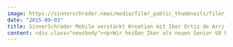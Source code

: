 ```yaml
---
image: https://sinnerschrader.news/media/filer_public_thumbnails/filer_public/b4/5c/b45c20bb-deaa-4e27-ab45-fdcb57d101b3/150903_pmhero_iker.png__480x288_q85_crop_subsampling-2_upscale.png
date: "2015-09-03"
title: SinnerSchrader Mobile verstärkt Kreation mit Iker Ortiz de Arri
content: <div class="newsbody"><p>Wir heißen Iker als neuen Senior UX Designer herzlich Willkommen in der Kreation von SinnerSchrader Mobile. Dazu haben wir dem gebürtigen Spanier ein paar Fragen gestellt&#58;</p><p></p><h3>Hi Iker, please tell us something about yourself!</h3><p>Born in the Basque country (north of Spain), but my big curiosity and need for adventure took me out of my comfort zone, moving initially to Belgium where I stayed for 8 years and now living in crazy/cool Berlin. Autodidact by nature, my mission is to create a great user experience while designing easy to use interfaces. </p><p></p><h3>Why did you apply for SinnerSchrader Mobile?</h3><p>I wanted to be part of an agency focused on everything related to mobile developments&#58; apps, responsive websites, wearables and new technologies. In this context SinnerSchrader Mobile seemed like the most reliable option in many aspects, so now I am really excited to be part of the company!</p><p></p><h3>What was the greatest highlight in your life so far?</h3><p>Life is full of small highlights, so it is difficult to select one. I think the biggest highlight (+ most difficult decision ever) was to move to another country, saying goodbye to family and friends to discover other cultures, other languages, etc. It was extremely rewarding.</p><p></p><h3>Best movie I have ever seen</h3><p>I am a very visual person, so I appreciate a lot of good cinematography, also sound editing. I can't select a single movie (as I have seen so many), but I am a big fan of Christopher Nolan, David Fincher (also as a music video director), Darren Aronofsky, David Lynch and Steven Spielberg. But who isn´t? Pixar movies could easily be in my top 10.</p><p></p><h3>Please complete the following&#58; „The day (really) starts, if…"</h3><p>The day (really) starts, if the coffee machine is not broken &#58;)</p><p></p><h3>My motto is&#58;</h3><p>"Less words, more action!"</p><p></p><h3>What will do you do best case in 10 years?</h3><p>Continue working with the same passion as now, surrounded by nice and interesting colleagues.</p><p></p><h3>What in worst case?</h3><p>I prefer to think positive &#58;)</p><p></p><h3>From my childhood on I still have...</h3><p>…an immense sense of curiosity and honesty, and a bit of naiveté.</p><p></p><h3>In 30 years I will...</h3><p>Retire and go back to San Sebastian, my hometown, an amazing place for retirement.</p><p></p><h3>When I want to have fun, I…</h3><p>When I want to have fun, I try too hard. It is better when fun comes unexpected &#58;)</p><p></p><h3>My favorite app is...</h3><p>My favorite app is the one, which is kept simple rather than bombastic design, offering a quick and easy way to accomplish my tasks and comes with small surprises not needed but appreciated.</p><p></p><h3>Without mobile…</h3><p>Without mobile, I panic &#58;)</p><p></p><h3>3 things I would take to a lonely island&#58;</h3><p>My mobile, a satellite dish antenna for WIFI and 3G reception and a solar battery charger &#58;)</p><p></p><h3>I would never ever…</h3><p>I would never ever betray my intuition. Every time I did in the past, I regretted it later.</p></div>
---
```


